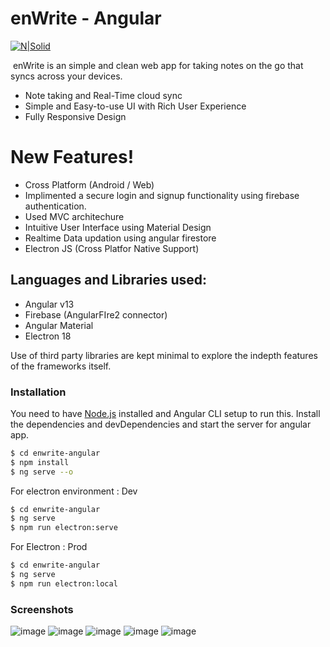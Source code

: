 # enWrite - Angular

[![N|Solid](https://res.cloudinary.com/srvraj311/image/upload/v1626325102/Main_2_hu5xxl.png)](https://srvraj311.github.io)

[![]()]()
enWrite is an simple and clean web app for taking notes on the go that syncs across your devices.

- Note taking and Real-Time cloud sync
- Simple and Easy-to-use UI with Rich User Experience
- Fully Responsive Design

# New Features!

- Cross Platform (Android / Web)
- Implimented a secure login and signup functionality using firebase authentication.
- Used MVC architechure
- Intuitive User Interface using Material Design
- Realtime Data updation using angular firestore
- Electron JS (Cross Platfor Native Support)


## Languages and Libraries used:

- Angular v13
- Firebase (AngularFIre2 connector)
- Angular Material
- Electron 18

Use of third party libraries are kept minimal to explore the indepth features of the frameworks itself.

### Installation

You need to have [Node.js](https://nodejs.org/) installed and Angular CLI setup to run this.
Install the dependencies and devDependencies and start the server for angular app.

```sh
$ cd enwrite-angular
$ npm install
$ ng serve --o
```
For electron environment : Dev

```sh
$ cd enwrite-angular
$ ng serve
$ npm run electron:serve
```
For Electron : Prod

```sh
$ cd enwrite-angular
$ ng serve
$ npm run electron:local
```

### Screenshots

![image](https://res.cloudinary.com/srvraj311/image/upload/v1649557495/Screenshot_2022-04-10_at_7.53.09_AM_hncqdj.png)
![image](https://res.cloudinary.com/srvraj311/image/upload/v1649557497/Screenshot_2022-04-10_at_7.51.48_AM_oc2slg.png)
![image](https://res.cloudinary.com/srvraj311/image/upload/v1649557496/Screenshot_2022-04-10_at_7.52.43_AM_gony1b.png)
![image](https://res.cloudinary.com/srvraj311/image/upload/v1649557496/Screenshot_2022-04-10_at_7.52.33_AM_utemtp.png)
![image](https://res.cloudinary.com/srvraj311/image/upload/v1649557495/Screenshot_2022-04-10_at_7.52.22_AM_jeyala.png)
